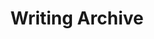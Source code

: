 ---
permalink: /archive/
title: Writing Archive
eleventyNavigation:
  key: Writing
  order: 3
sections: 
  - type: intro
    heading: "Writing archives"
    subheading: "Writing is one of my favorite hobbies. You can find some of what I've shared online here."
  - type: entries
    heading: "Featured articles"
    spacing: 10
    orientation: horizontal
    columns: 2
    items: 
      from: featured
      limit: 2
  - type: entries
    heading: "All articles"
    spacing: 10
    orientation: vertical-narrow
    items: 
      from: posts
      limit: -100
  - type: newsletter
    spacing: 10
---